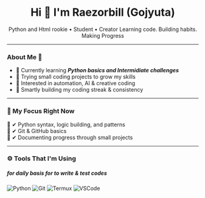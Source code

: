 <h1 align="center">Hi 👋 I'm Raezorbill (Gojyuta)</h1>

<p align="center">
  Python and Html rookie •  Student •  Creator
  Learning code. Building habits. Making Progress
</p>

---

###  About Me 🔻

- 🧪 Currently learning ***Python basics and Intermidiate challenges***
- 🧰 Trying small coding projects to grow my skills  
- 🌱 Interested in automation, AI & creative coding  
- 🎯 Smartly building my coding streak & consistency

---

### 🚧 My Focus Right Now

🔹 ✔ Python syntax, logic building, and patterns  
🔹 ✔ Git & GitHub basics  
🔹 ✔ Documenting progress through small projects

---

### ⚙️ Tools That I'm Using
##### for daily basis for to write & test codes

![Python](https://img.shields.io/badge/Python-3670A0?style=for-the-badge&logo=python&logoColor=white)
![Git](https://img.shields.io/badge/Git-F05032?style=for-the-badge&logo=git&logoColor=white)
![Termux](https://img.shields.io/badge/Termux-000000?style=for-the-badge&logo=linux&logoColor=white)
![VSCode](https://img.shields.io/badge/VSCode-007ACC?style=for-the-badge&logo=visualstudiocode&logoColor=white)
